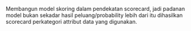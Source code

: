 Membangun model skoring dalam pendekatan scorecard, jadi padanan model bukan sekadar hasil peluang/probability lebih dari itu dihasilkan scorecard perkategori attribut data yang digunakan.
